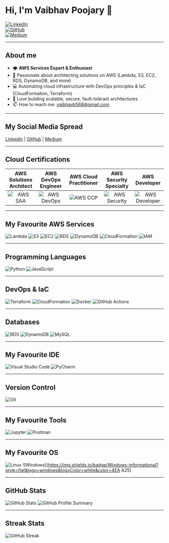 # Hi, I'm Vaibhav Poojary 👋

[![LinkedIn](https://img.shields.io/badge/LinkedIn-%230077B5.svg?style=for-the-badge&logo=linkedin&logoColor=white)](https://www.linkedin.com)  
[![GitHub](https://img.shields.io/badge/GitHub-%23121011.svg?style=for-the-badge&logo=github&logoColor=white)](https://github.com/vaibhavpoojary)  
[![Medium](https://img.shields.io/badge/Medium-%23000000.svg?style=for-the-badge&logo=medium&logoColor=white)](https://medium.com)  

---

## About me

- 🌩️ **AWS Services Expert & Enthusiast**
- 🔭 Passionate about architecting solutions on AWS (Lambda, S3, EC2, RDS, DynamoDB, and more)
- 💻 Automating cloud infrastructure with DevOps principles & IaC (CloudFormation, Terraform)
- 🚀 Love building scalable, secure, fault-tolerant architectures
- 📫 How to reach me: [vaibhavb568@gmail.com](mailto:vaibhavb568@gmail.com)

---

## My Social Media Spread

[LinkedIn](https://www.linkedin.com) | [GitHub](https://github.com/vaibhavpoojary) | [Medium](https://medium.com)

---

## Cloud Certifications

| AWS Solutions Architect | AWS DevOps Engineer | AWS Cloud Practitioner |  AWS Security Specialty | AWS Developer  |
|:----------------------:|:------------------:|:---------------------:|:----------------------:|:--------------:|
| ![AWS SAA](https://d1.awsstatic.com/certification-badges/AWS-Certified_Solutions-Architect_Associate_512x512.png) | ![AWS DevOps](https://d1.awsstatic.com/certification-badges/AWS-Certified_DevOps-Engineer_Professional_512x512.png) | ![AWS CCP](https://d1.awsstatic.com/certification-badges/AWS-Certified_Cloud-Practitioner_512x512.png) | ![AWS Security](https://d1.awsstatic.com/certification-badges/AWS-Certified_Security_Specialty_512x512.png) | ![AWS Developer](https://d1.awsstatic.com/certification-badges/AWS-Certified_Developer_Associate_512x512.png) |

---

## My Favourite AWS Services

![Lambda](https://img.shields.io/badge/AWS%20Lambda-informational?style=flat&logo=amazon-aws&logoColor=white&color=FF9900)
![S3](https://img.shields.io/badge/AWS%20S3-informational?style=flat&logo=amazon-aws&logoColor=white&color=569A31)
![EC2](https://img.shields.io/badge/AWS%20EC2-informational?style=flat&logo=amazon-aws&logoColor=white&color=FF9900)
![RDS](https://img.shields.io/badge/AWS%20RDS-informational?style=flat&logo=amazon-aws&logoColor=white&color=527FFF)
![DynamoDB](https://img.shields.io/badge/AWS%20DynamoDB-informational?style=flat&logo=amazon-aws&logoColor=white&color=4053D6)
![CloudFormation](https://img.shields.io/badge/CloudFormation-informational?style=flat&logo=amazon-aws&logoColor=white&color=E44F1A)
![IAM](https://img.shields.io/badge/AWS%20IAM-informational?style=flat&logo=amazon-aws&logoColor=white&color=E27434)

---

## Programming Languages

![Python](https://img.shields.io/badge/Python-informational?style=flat&logo=python&logoColor=white&color=3776AB)
![JavaScript](https://img.shields.io/badge/JavaScript-informational?style=flat&logo=javascript&logoColor=white&color=F7DF1E)

---

## DevOps & IaC

![Terraform](https://img.shields.io/badge/Terraform-informational?style=flat&logo=terraform&logoColor=white&color=7B42BC)
![CloudFormation](https://img.shields.io/badge/CloudFormation-informational?style=flat&logo=amazon-aws&logoColor=white&color=E44F1A)
![Docker](https://img.shields.io/badge/Docker-informational?style=flat&logo=docker&logoColor=white&color=2496ED)
![GitHub Actions](https://img.shields.io/badge/GitHub_Actions-informational?style=flat&logo=github-actions&logoColor=white&color=2088FF)

---

## Databases

![RDS](https://img.shields.io/badge/AWS%20RDS-informational?style=flat&logo=amazon-aws&logoColor=white&color=527FFF)
![DynamoDB](https://img.shields.io/badge/AWS%20DynamoDB-informational?style=flat&logo=amazon-aws&logoColor=white&color=4053D6)
![MySQL](https://img.shields.io/badge/MySQL-informational?style=flat&logo=mysql&logoColor=white&color=4479A1)

---

## My Favourite IDE

![Visual Studio Code](https://img.shields.io/badge/VSCode-informational?style=flat&logo=visual-studio-code&logoColor=white&color=0078D7)
![PyCharm](https://img.shields.io/badge/PyCharm-informational?style=flat&logo=pycharm&logoColor=white&color=000000)

---

## Version Control

![Git](https://img.shields.io/badge/Git-informational?style=flat&logo=git&logoColor=white&color=F05032)

---

## My Favourite Tools

![Jupyter](https://img.shields.io/badge/Jupyter-informational?style=flat&logo=jupyter&logoColor=white&color=F37626)
![Postman](https://img.shields.io/badge/Postman-informational?style=flat&logo=postman&logoColor=white&color=FF6C37)

---

## My Favourite OS

![Linux](https://img.shields.io/badge/Linux-informational?style=flat&logo=linux&logoColor=white&color=FCC624)
![Windows](https://img.shields.io/badge/Windows-informational?style=flat&logo=windows&logoColor=white&color=4EA A25)

---

## GitHub Stats

![GitHub Stats](https://github-readme-stats.vercel.app/api?username=vaibhavpoojary&show_icons=true&theme=blue)
![GitHub Profile Summary](https://github-profile-summary-cards.vercel.app/api/cards/profile-details?username=vaibhavpoojary&theme=vue)

---

## Streak Stats

![GitHub Streak](https://github-readme-streak-stats.herokuapp.com/?user=vaibhavpoojary)
